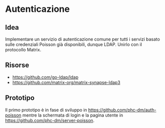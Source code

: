 # Autenticazione

## Idea

Implementare un servizio di autenticazione comune per tutti i servizi basato
sulle credenziali Poisson già disponibili, dunque LDAP. Unirlo con il
protocollo Matrix.

## Risorse

- https://github.com/go-ldap/ldap
- https://github.com/matrix-org/matrix-synapse-ldap3

## Prototipo

Il primo prototipo è in fase di sviluppo in
https://github.com/phc-dm/auth-poisson mentre la schermata di login e la pagina
utente in https://github.com/phc-dm/server-poisson.
